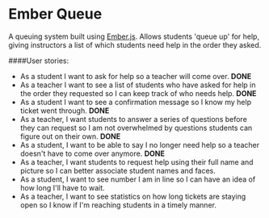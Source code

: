 Ember Queue
===========

A queuing system built using [Ember.js](http://www.emberjs.com). Allows students
'queue up' for help, giving instructors a list of which students need help in
the order they asked.

####User stories:
- As a student I want to ask for help so a teacher will come over. __DONE__
- As a teacher I want to see a list of students who have asked for help in the
order they requested so I can keep track of who needs help. __DONE__
- As a student I want to see a confirmation message so I know my help ticket
went through. __DONE__
- As a teacher, I want students to answer a series of questions before they can
request so I am not overwhelmed by questions students can figure out on their
own. __DONE__
- As a student, I want to be able to say I no longer need help so a teacher
doesn't have to come over anymore. __DONE__
- As a teacher, I want students to request help using their full name and
picture so I can better associate student names and faces.
- As a student, I want to see number I am in line so I can have an idea of how
long I'll have to wait.
- As a teacher, I want to see statistics on how long tickets are staying open so
I know if I'm reaching students in a timely manner.
